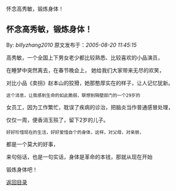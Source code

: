 怀念高秀敏，锻炼身体！
## 怀念高秀敏，锻炼身体！

By: *billyzhang2010* 原文发布于：*2005-08-20 11:45:15*

   高秀敏，一个全国上下男女老少都比较熟悉、比较喜欢的小品演员，

在睡梦中突然离去，在春节晚会上， 她给我们大家带来无尽的欢笑，

对比小品《卖拐》赵本山的狡猾，她那憨厚实在的样子，让人记忆犹新。

    这个消息，让我感到生命的如此脆弱，联想到隔壁部门的一个29岁的

女员工，因为工作繁忙，耽误了疾病的诊治，把脑炎当作普通感冒处理，

仅仅一周，便香消玉殒了，留下2岁的儿子。

    好好珍惜现在的生活，好好爱惜自个的身体，这样，对父母，对亲朋，

都是一个莫大的好事，

  来句俗话，也是一句实话，身体是革命的本钱，那就从现在开始

锻炼身体吧！

 

 

 

 

 

[返回目录](index.html)
